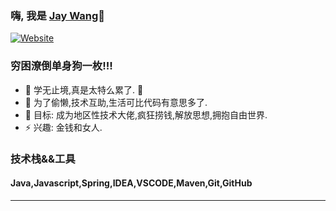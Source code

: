 ### 嗨, 我是  [Jay Wang][website]🤞

[![Website](https://img.shields.io/website?label=jaywangcc.com&style=for-the-badge&url=http%3A%2F%2Fjaywangcc.com)](http://www.jaywangcc.com/)

### 穷困潦倒单身狗一枚!!!

- 🌱 学无止境,真是太特么累了. 🤣
- 👯 为了偷懒,技术互助,生活可比代码有意思多了.
- 🥅 目标: 成为地区性技术大佬,疯狂捞钱,解放思想,拥抱自由世界.
- ⚡ 兴趣: 金钱和女人.

### 技术栈&&工具
#### Java,Javascript,Spring,IDEA,VSCODE,Maven,Git,GitHub

---
[website]: http://www.jaywangcc.com/
